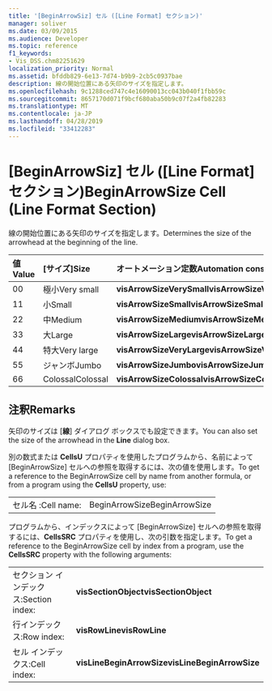 ```yaml
---
title: '[BeginArrowSiz] セル ([Line Format] セクション)'
manager: soliver
ms.date: 03/09/2015
ms.audience: Developer
ms.topic: reference
f1_keywords:
- Vis_DSS.chm82251629
localization_priority: Normal
ms.assetid: bfddb829-6e13-7d74-b9b9-2cb5c0937bae
description: 線の開始位置にある矢印のサイズを指定します。
ms.openlocfilehash: 9c1288ced747c4e16090013cc043b040f1fbb59c
ms.sourcegitcommit: 8657170d071f9bcf680aba50b9c07f2a4fb82283
ms.translationtype: MT
ms.contentlocale: ja-JP
ms.lasthandoff: 04/28/2019
ms.locfileid: "33412283"
---
```

# <a name="beginarrowsize-cell-line-format-section"></a><span data-ttu-id="cbd8b-103">[BeginArrowSiz] セル ([Line Format] セクション)</span><span class="sxs-lookup"><span data-stu-id="cbd8b-103">BeginArrowSize Cell (Line Format Section)</span></span>

<span data-ttu-id="cbd8b-104">線の開始位置にある矢印のサイズを指定します。</span><span class="sxs-lookup"><span data-stu-id="cbd8b-104">Determines the size of the arrowhead at the beginning of the line.</span></span>
  
|<span data-ttu-id="cbd8b-105">**値**</span><span class="sxs-lookup"><span data-stu-id="cbd8b-105">**Value**</span></span>|<span data-ttu-id="cbd8b-106">**[サイズ]**</span><span class="sxs-lookup"><span data-stu-id="cbd8b-106">**Size**</span></span>|<span data-ttu-id="cbd8b-107">**オートメーション定数**</span><span class="sxs-lookup"><span data-stu-id="cbd8b-107">**Automation constant**</span></span>|
|:-----|:-----|:-----|
| <span data-ttu-id="cbd8b-108">0</span><span class="sxs-lookup"><span data-stu-id="cbd8b-108">0</span></span>  <br/> | <span data-ttu-id="cbd8b-109">極小</span><span class="sxs-lookup"><span data-stu-id="cbd8b-109">Very small</span></span>  <br/> |<span data-ttu-id="cbd8b-110">**visArrowSizeVerySmall**</span><span class="sxs-lookup"><span data-stu-id="cbd8b-110">**visArrowSizeVerySmall**</span></span> <br/> |
| <span data-ttu-id="cbd8b-111">1</span><span class="sxs-lookup"><span data-stu-id="cbd8b-111">1</span></span>  <br/> | <span data-ttu-id="cbd8b-112">小</span><span class="sxs-lookup"><span data-stu-id="cbd8b-112">Small</span></span>  <br/> |<span data-ttu-id="cbd8b-113">**visArrowSizeSmall**</span><span class="sxs-lookup"><span data-stu-id="cbd8b-113">**visArrowSizeSmall**</span></span> <br/> |
| <span data-ttu-id="cbd8b-114">2</span><span class="sxs-lookup"><span data-stu-id="cbd8b-114">2</span></span>  <br/> | <span data-ttu-id="cbd8b-115">中</span><span class="sxs-lookup"><span data-stu-id="cbd8b-115">Medium</span></span>  <br/> |<span data-ttu-id="cbd8b-116">**visArrowSizeMedium**</span><span class="sxs-lookup"><span data-stu-id="cbd8b-116">**visArrowSizeMedium**</span></span> <br/> |
| <span data-ttu-id="cbd8b-117">3</span><span class="sxs-lookup"><span data-stu-id="cbd8b-117">3</span></span>  <br/> | <span data-ttu-id="cbd8b-118">大</span><span class="sxs-lookup"><span data-stu-id="cbd8b-118">Large</span></span>  <br/> |<span data-ttu-id="cbd8b-119">**visArrowSizeLarge**</span><span class="sxs-lookup"><span data-stu-id="cbd8b-119">**visArrowSizeLarge**</span></span> <br/> |
| <span data-ttu-id="cbd8b-120">4</span><span class="sxs-lookup"><span data-stu-id="cbd8b-120">4</span></span>  <br/> | <span data-ttu-id="cbd8b-121">特大</span><span class="sxs-lookup"><span data-stu-id="cbd8b-121">Very large</span></span>  <br/> |<span data-ttu-id="cbd8b-122">**visArrowSizeVeryLarge**</span><span class="sxs-lookup"><span data-stu-id="cbd8b-122">**visArrowSizeVeryLarge**</span></span> <br/> |
| <span data-ttu-id="cbd8b-123">5</span><span class="sxs-lookup"><span data-stu-id="cbd8b-123">5</span></span>  <br/> | <span data-ttu-id="cbd8b-124">ジャンボ</span><span class="sxs-lookup"><span data-stu-id="cbd8b-124">Jumbo</span></span>  <br/> |<span data-ttu-id="cbd8b-125">**visArrowSizeJumbo**</span><span class="sxs-lookup"><span data-stu-id="cbd8b-125">**visArrowSizeJumbo**</span></span> <br/> |
| <span data-ttu-id="cbd8b-126">6</span><span class="sxs-lookup"><span data-stu-id="cbd8b-126">6</span></span>  <br/> | <span data-ttu-id="cbd8b-127">Colossal</span><span class="sxs-lookup"><span data-stu-id="cbd8b-127">Colossal</span></span>  <br/> |<span data-ttu-id="cbd8b-128">**visArrowSizeColossal**</span><span class="sxs-lookup"><span data-stu-id="cbd8b-128">**visArrowSizeColossal**</span></span> <br/> |
   
## <a name="remarks"></a><span data-ttu-id="cbd8b-129">注釈</span><span class="sxs-lookup"><span data-stu-id="cbd8b-129">Remarks</span></span>

<span data-ttu-id="cbd8b-130">矢印のサイズは [**線**] ダイアログ ボックスでも設定できます。</span><span class="sxs-lookup"><span data-stu-id="cbd8b-130">You can also set the size of the arrowhead in the **Line** dialog box.</span></span> 
  
<span data-ttu-id="cbd8b-131">別の数式または **CellsU** プロパティを使用したプログラムから、名前によって [BeginArrowSize] セルへの参照を取得するには、次の値を使用します。</span><span class="sxs-lookup"><span data-stu-id="cbd8b-131">To get a reference to the BeginArrowSize cell by name from another formula, or from a program using the **CellsU** property, use:</span></span> 
  
|||
|:-----|:-----|
| <span data-ttu-id="cbd8b-132">セル名 :</span><span class="sxs-lookup"><span data-stu-id="cbd8b-132">Cell name:</span></span>  <br/> | <span data-ttu-id="cbd8b-133">BeginArrowSize</span><span class="sxs-lookup"><span data-stu-id="cbd8b-133">BeginArrowSize</span></span>  <br/> |
   
<span data-ttu-id="cbd8b-134">プログラムから、インデックスによって [BeginArrowSize] セルへの参照を取得するには、**CellsSRC** プロパティを使用し、次の引数を指定します。</span><span class="sxs-lookup"><span data-stu-id="cbd8b-134">To get a reference to the BeginArrowSize cell by index from a program, use the **CellsSRC** property with the following arguments:</span></span> 
  
|||
|:-----|:-----|
| <span data-ttu-id="cbd8b-135">セクション インデックス:</span><span class="sxs-lookup"><span data-stu-id="cbd8b-135">Section index:</span></span>  <br/> |<span data-ttu-id="cbd8b-136">**visSectionObject**</span><span class="sxs-lookup"><span data-stu-id="cbd8b-136">**visSectionObject**</span></span> <br/> |
| <span data-ttu-id="cbd8b-137">行インデックス:</span><span class="sxs-lookup"><span data-stu-id="cbd8b-137">Row index:</span></span>  <br/> |<span data-ttu-id="cbd8b-138">**visRowLine**</span><span class="sxs-lookup"><span data-stu-id="cbd8b-138">**visRowLine**</span></span> <br/> |
| <span data-ttu-id="cbd8b-139">セル インデックス:</span><span class="sxs-lookup"><span data-stu-id="cbd8b-139">Cell index:</span></span>  <br/> |<span data-ttu-id="cbd8b-140">**visLineBeginArrowSize**</span><span class="sxs-lookup"><span data-stu-id="cbd8b-140">**visLineBeginArrowSize**</span></span> <br/> |
   

